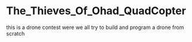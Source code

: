 # The_Thieves_Of_Ohad_QuadCopter
this is a drone contest were we all try to build and program a drone from scratch
